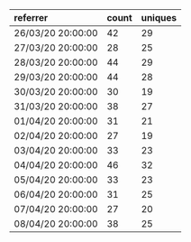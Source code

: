 | referrer          | count | uniques |
| :---------------- | :---- | :------ |
| 26/03/20 20:00:00 | 42    | 29      |
| 27/03/20 20:00:00 | 28    | 25      |
| 28/03/20 20:00:00 | 44    | 29      |
| 29/03/20 20:00:00 | 44    | 28      |
| 30/03/20 20:00:00 | 30    | 19      |
| 31/03/20 20:00:00 | 38    | 27      |
| 01/04/20 20:00:00 | 31    | 21      |
| 02/04/20 20:00:00 | 27    | 19      |
| 03/04/20 20:00:00 | 33    | 23      |
| 04/04/20 20:00:00 | 46    | 32      |
| 05/04/20 20:00:00 | 33    | 23      |
| 06/04/20 20:00:00 | 31    | 25      |
| 07/04/20 20:00:00 | 27    | 20      |
| 08/04/20 20:00:00 | 38    | 25      |